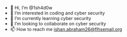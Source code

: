 - 👋 Hi, I’m @1sh4d0w
- 👀 I’m interested in coding and cyber security
- 🌱 I’m currently learning cyber security
- 💞️ I’m looking to collaborate on cyber security
- 📫 How to reach me ishan.abraham26@flhsemail.org

<!---
1sh4d0w/1sh4d0w is a ✨ special ✨ repository because its `README.md` (this file) appears on your GitHub profile.
You can click the Preview link to take a look at your changes.
--->
